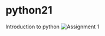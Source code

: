 # python21
Introduction to python
![Assignment 1](https://user-images.githubusercontent.com/59915044/113473548-d2dfd880-9472-11eb-9e5f-74689acae91a.png)
